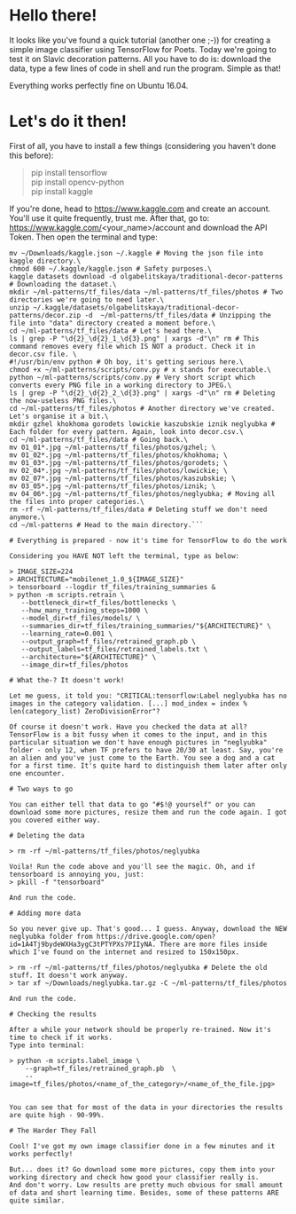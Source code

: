 # Hello there!
It looks like you've found a quick tutorial (another one ;-)) for creating a simple image classifier using TensorFlow for Poets.
Today we're going to test it on Slavic decoration patterns. All you have to do is: download the data, type a few lines of code in shell and run the program. Simple as that!

Everything works perfectly fine on Ubuntu 16.04.

# Let's do it then!
First of all, you have to install a few things (considering you haven't done this before):

>pip install tensorflow\
>pip install opencv-python\
>pip install kaggle

If you're done, head to https://www.kaggle.com and create an account. You'll use it quite frequently, trust me. After that, go to: https://www.kaggle.com/<your_name>/account and download the API Token. Then open the terminal and type:

```git clone https://github.com/s4ilor/ml-patterns # Cloned repo from TFforPoets by Google. Smaller version including only the files we need.\
mv ~/Downloads/kaggle.json ~/.kaggle # Moving the json file into kaggle directory.\
chmod 600 ~/.kaggle/kaggle.json # Safety purposes.\
kaggle datasets download -d olgabelitskaya/traditional-decor-patterns # Downloading the dataset.\
mkdir ~/ml-patterns/tf_files/data ~/ml-patterns/tf_files/photos # Two directories we're going to need later.\
unzip ~/.kaggle/datasets/olgabelitskaya/traditional-decor-patterns/decor.zip -d  ~/ml-patterns/tf_files/data # Unzipping the file into "data" directory created a moment before.\
cd ~/ml-patterns/tf_files/data # Let's head there.\
ls | grep -P "\d{2}_\d{2}_1_\d{3}.png" | xargs -d"\n" rm # This command removes every file which IS NOT a product. Check it in decor.csv file. \
#!/usr/bin/env python # Oh boy, it's getting serious here.\
chmod +x ~/ml-patterns/scripts/conv.py # x stands for executable.\
python ~/ml-patterns/scripts/conv.py # Very short script which converts every PNG file in a working directory to JPEG.\
ls | grep -P "\d{2}_\d{2}_2_\d{3}.png" | xargs -d"\n" rm # Deleting the now-useless PNG files.\
cd ~/ml-patterns/tf_files/photos # Another directory we've created. Let's organise it a bit.\
mkdir gzhel khokhoma gorodets lowickie kaszubskie iznik neglyubka # Each folder for every pattern. Again, look into decor.csv.\
cd ~/ml-patterns/tf_files/data # Going back.\
mv 01_01*.jpg ~/ml-patterns/tf_files/photos/gzhel; \
mv 01_02*.jpg ~/ml-patterns/tf_files/photos/khokhoma; \
mv 01_03*.jpg ~/ml-patterns/tf_files/photos/gorodets; \
mv 02_04*.jpg ~/ml-patterns/tf_files/photos/lowickie; \
mv 02_07*.jpg ~/ml-patterns/tf_files/photos/kaszubskie; \
mv 03_05*.jpg ~/ml-patterns/tf_files/photos/iznik; \
mv 04_06*.jpg ~/ml-patterns/tf_files/photos/neglyubka; # Moving all the files into proper categories.\
rm -rf ~/ml-patterns/tf_files/data # Deleting stuff we don't need anymore.\
cd ~/ml-patterns # Head to the main directory.```

# Everything is prepared - now it's time for TensorFlow to do the work
 
Considering you HAVE NOT left the terminal, type as below:

> IMAGE_SIZE=224
> ARCHITECTURE="mobilenet_1.0_${IMAGE_SIZE}"
> tensorboard --logdir tf_files/training_summaries &
> python -m scripts.retrain \
   --bottleneck_dir=tf_files/bottlenecks \
   --how_many_training_steps=1000 \
   --model_dir=tf_files/models/ \
   --summaries_dir=tf_files/training_summaries/"${ARCHITECTURE}" \
   --learning_rate=0.001 \
   --output_graph=tf_files/retrained_graph.pb \
   --output_labels=tf_files/retrained_labels.txt \
   --architecture="${ARCHITECTURE}" \
   --image_dir=tf_files/photos

# What the-? It doesn't work!

Let me guess, it told you: "CRITICAL:tensorflow:Label neglyubka has no images in the category validation. [...] mod_index = index % len(category_list) ZeroDivisionError"?

Of course it doesn't work. Have you checked the data at all? TensorFlow is a bit fussy when it comes to the input, and in this particular situation we don't have enough pictures in "neglyubka" folder - only 12, when TF prefers to have 20/30 at least. Say, you're an alien and you've just come to the Earth. You see a dog and a cat for a first time. It's quite hard to distinguish them later after only one encounter. 

# Two ways to go

You can either tell that data to go "#$!@ yourself" or you can download some more pictures, resize them and run the code again. I got you covered either way.

# Deleting the data

> rm -rf ~/ml-patterns/tf_files/photos/neglyubka

Voila! Run the code above and you'll see the magic. Oh, and if tensorboard is annoying you, just:
> pkill -f "tensorboard"

And run the code.

# Adding more data

So you never give up. That's good... I guess. Anyway, download the NEW neglyubka folder from https://drive.google.com/open?id=1A4Tj9bydeWXHa3ygC3tPTYPXs7PIIyNA. There are more files inside which I've found on the internet and resized to 150x150px.

> rm -rf ~/ml-patterns/tf_files/photos/neglyubka # Delete the old stuff. It doesn't work anyway.
> tar xf ~/Downloads/neglyubka.tar.gz -C ~/ml-patterns/tf_files/photos

And run the code.

# Checking the results

After a while your network should be properly re-trained. Now it's time to check if it works.
Type into terminal:

> python -m scripts.label_image \
    --graph=tf_files/retrained_graph.pb  \
    --image=tf_files/photos/<name_of_the_category>/<name_of_the_file.jpg>
    

You can see that for most of the data in your directories the results are quite high - 90-99%.

# The Harder They Fall

Cool! I've got my own image classifier done in a few minutes and it works perfectly!

But... does it? Go download some more pictures, copy them into your working directory and check how good your classifier really is.
And don't worry. Low results are pretty much obvious for small amount of data and short learning time. Besides, some of these patterns ARE quite similar.


